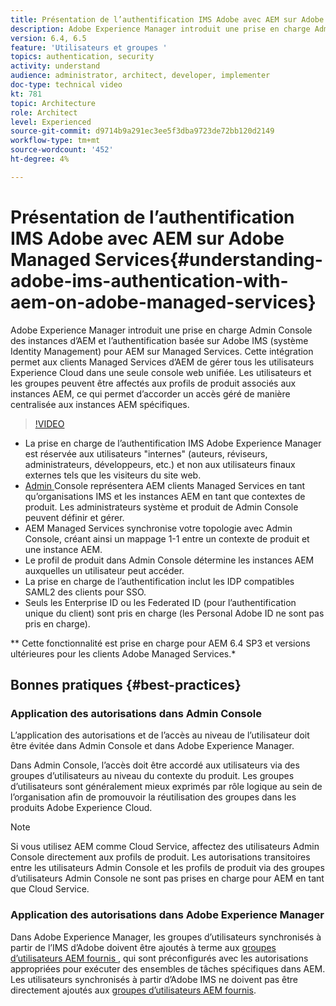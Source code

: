 ```yaml
---
title: Présentation de l’authentification IMS Adobe avec AEM sur Adobe Managed Services
description: Adobe Experience Manager introduit une prise en charge Admin Console des instances d’AEM et l’authentification basée sur Adobe IMS (système Identity Management) pour AEM sur Managed Services.   Cette intégration permet aux clients Managed Services d’AEM de gérer tous les utilisateurs Experience Cloud dans une seule console web unifiée. Les utilisateurs et les groupes peuvent être affectés aux profils de produit associés aux instances AEM, ce qui permet d’accorder un accès géré de manière centralisée aux instances AEM spécifiques.
version: 6.4, 6.5
feature: 'Utilisateurs et groupes '
topics: authentication, security
activity: understand
audience: administrator, architect, developer, implementer
doc-type: technical video
kt: 781
topic: Architecture
role: Architect
level: Experienced
source-git-commit: d9714b9a291ec3ee5f3dba9723de72bb120d2149
workflow-type: tm+mt
source-wordcount: '452'
ht-degree: 4%

---
```



# Présentation de l’authentification IMS Adobe avec AEM sur Adobe Managed Services{#understanding-adobe-ims-authentication-with-aem-on-adobe-managed-services}

Adobe Experience Manager introduit une prise en charge Admin Console des instances d’AEM et l’authentification basée sur Adobe IMS (système Identity Management) pour AEM sur Managed Services.   Cette intégration permet aux clients Managed Services d’AEM de gérer tous les utilisateurs Experience Cloud dans une seule console web unifiée. Les utilisateurs et les groupes peuvent être affectés aux profils de produit associés aux instances AEM, ce qui permet d’accorder un accès géré de manière centralisée aux instances AEM spécifiques.

>[!VIDEO](https://video.tv.adobe.com/v/26170?quality=12&learn=on)

* La prise en charge de l’authentification IMS Adobe Experience Manager est réservée aux utilisateurs &quot;internes&quot; (auteurs, réviseurs, administrateurs, développeurs, etc.) et non aux utilisateurs finaux externes tels que les visiteurs du site web.
* [Admin ](https://adminconsole.adobe.com/) Console représentera AEM clients Managed Services en tant qu’organisations IMS et les instances AEM en tant que contextes de produit. Les administrateurs système et produit de Admin Console peuvent définir et gérer.
* AEM Managed Services synchronise votre topologie avec Admin Console, créant ainsi un mappage 1-1 entre un contexte de produit et une instance AEM.
* Le profil de produit dans Admin Console détermine les instances AEM auxquelles un utilisateur peut accéder.
* La prise en charge de l’authentification inclut les IDP compatibles SAML2 des clients pour SSO.
* Seuls les Enterprise ID ou les Federated ID (pour l’authentification unique du client) sont pris en charge (les Personal Adobe ID ne sont pas pris en charge).

** Cette fonctionnalité est prise en charge pour AEM 6.4 SP3 et versions ultérieures pour les clients Adobe Managed Services.*

## Bonnes pratiques {#best-practices}

### Application des autorisations dans Admin Console

L’application des autorisations et de l’accès au niveau de l’utilisateur doit être évitée dans Admin Console et dans Adobe Experience Manager.

Dans Admin Console, l’accès doit être accordé aux utilisateurs via des groupes d’utilisateurs au niveau du contexte du produit. Les groupes d’utilisateurs sont généralement mieux exprimés par rôle logique au sein de l’organisation afin de promouvoir la réutilisation des groupes dans les produits Adobe Experience Cloud.

>[!NOTE]
>
> Si vous utilisez AEM comme Cloud Service, affectez des utilisateurs Admin Console directement aux profils de produit. Les autorisations transitoires entre les utilisateurs Admin Console et les profils de produit via des groupes d’utilisateurs Admin Console ne sont pas prises en charge pour AEM en tant que Cloud Service.

### Application des autorisations dans Adobe Experience Manager

Dans Adobe Experience Manager, les groupes d’utilisateurs synchronisés à partir de l’IMS d’Adobe doivent être ajoutés à terme aux [groupes d’utilisateurs AEM fournis ](https://helpx.adobe.com/fr/experience-manager/6-4/sites/administering/using/security.html), qui sont préconfigurés avec les autorisations appropriées pour exécuter des ensembles de tâches spécifiques dans AEM. Les utilisateurs synchronisés à partir d’Adobe IMS ne doivent pas être directement ajoutés aux [groupes d’utilisateurs AEM fournis](https://helpx.adobe.com/experience-manager/6-4/sites/administering/using/security.html).
